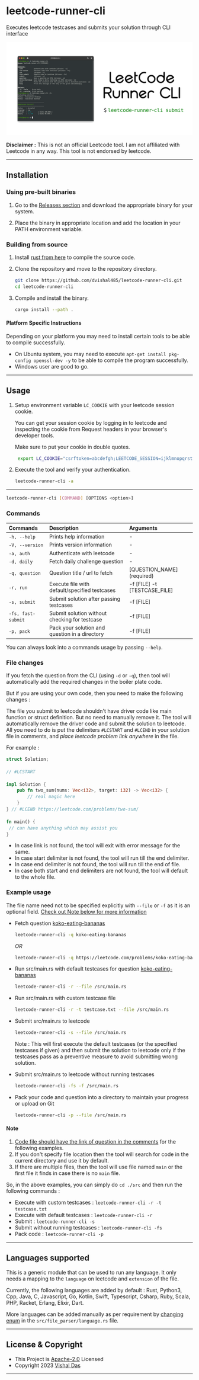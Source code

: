# leetcode-runner-cli

Executes leetcode testcases and submits your solution through CLI interface

![Leetcode Runner CLI Banner](cli-banner.png)

**Disclaimer :** This is not an official Leetcode tool. I am not affiliated with Leetcode in any way. This tool is not endorsed by leetcode.

---

## Installation

### Using pre-built binaries

1. Go to the [Releases section](/releases) and download the appropriate binary for your system.

1. Place the binary in appropriate location and add the location in your PATH environment variable.

### Building from source

1. Install [rust from here](https://www.rust-lang.org/tools/install) to compile the source code.

1. Clone the repository and move to the repository directory.

    ```bash
    git clone https://github.com/dvishal485/leetcode-runner-cli.git
    cd leetcode-runner-cli
    ```

1. Compile and install the binary.

    ```bash
    cargo install --path .
    ```

#### Platform Specific Instructions

Depending on your platform you may need to install certain tools to be able to compile successfully.

- On Ubuntu system, you may need to execute `apt-get install pkg-config openssl-dev -y` to be able to compile the program successfully.
- Windows user are good to go.

---

## Usage

1. Setup environment variable `LC_COOKIE` with your leetcode session cookie.

   You can get your session cookie by logging in to leetcode and inspecting the cookie from Request headers in your browser's developer tools.

   Make sure to put your cookie in double quotes.

   ```bash
    export LC_COOKIE="csrftoken=abcdefgh;LEETCODE_SESSION=ijklmnopqrstuvwxyz;"
    ```

1. Execute the tool and verify your authentication.

    ```bash
    leetcode-runner-cli -a
    ```

---

```bash
leetcode-runner-cli [COMMAND] [OPTIONS <option>]
```

### Commands

| Commands           | Description                                    | Arguments                    |
| :----------------- | :--------------------------------------------- | :--------------------------- |
| `-h, --help`       | Prints help information                        | -                            |
| `-V, --version`    | Prints version information                     | -                            |
| `-a, auth`         | Authenticate with leetcode                     | -                            |
| `-d, daily`        | Fetch daily challenge question                 | -                            |
| `-q, question`     | Question title / url to fetch                  | [QUESTION_NAME] (required)   |
| `-r, run`          | Execute file with default/specified testcases  | -f [FILE] -t [TESTCASE_FILE] |
| `-s, submit`       | Submit solution after passing testcases        | -f [FILE]                    |
| `-fs, fast-submit` | Submit solution without checking for testcase  | -f [FILE]                    |
| `-p, pack`         | Pack your solution and question in a directory | -f [FILE]                    |

You can always look into a commands usage by passing `--help`.

### File changes

If you fetch the question from the CLI (using `-d` or `-q`), then tool will automatically add the required changes in the boiler plate code.

But if you are using your own code, then you need to make the following changes :

The file you submit to leetcode shouldn't have driver code like main function or struct definition. But no need to manually remove it. The tool will automatically remove the driver code and submit the solution to leetcode. All you need to do is put the delimiters `#LCSTART` and `#LCEND` in your solution file in comments, and *place leetcode problem link anywhere* in the file.

For example :

```rust
struct Solution;

// #LCSTART

impl Solution {
    pub fn two_sum(nums: Vec<i32>, target: i32) -> Vec<i32> {
        // real magic here
    }
} // #LCEND https://leetcode.com/problems/two-sum/ 

fn main() {
 // can have anything which may assist you
}
```

- In case link is not found, the tool will exit with error message for the same.
- In case start delimiter is not found, the tool will run till the end delimiter.
- In case end delimiter is not found, the tool will run till the end of file.
- In case both start and end delimiters are not found, the tool will default to the whole file.

### Example usage

The file name need not to be specified explicitly with `--file` or `-f` as it is an optional field. [Check out Note below for more information](#note)

- Fetch question [koko-eating-bananas](https://leetcode.com/problems/koko-eating-bananas/)

    ```bash
    leetcode-runner-cli -q koko-eating-bananas
    ```

    *OR*

    ```bash
    leetcode-runner-cli -q https://leetcode.com/problems/koko-eating-bananas/
    ```

- Run src/main.rs with default testcases for question [koko-eating-bananas](https://leetcode.com/problems/koko-eating-bananas/)

    ```bash
    leetcode-runner-cli -r --file /src/main.rs
    ```

- Run src/main.rs with custom testcase file

    ```bash
    leetcode-runner-cli -r -t testcase.txt --file /src/main.rs
    ```

- Submit src/main.rs to leetcode

    ```bash
    leetcode-runner-cli -s --file /src/main.rs
    ```

    Note : This will first execute the default testcases (or the specified testcases if given) and then submit the solution to leetcode only if the testcases pass as a preventive measure to avoid submitting wrong solution.

- Submit src/main.rs to leetcode without running testcases

    ```bash
    leetcode-runner-cli -fs -f /src/main.rs
    ```

- Pack your code and question into a directory to maintain your progress or upload on Git

    ```bash
    leetcode-runner-cli -p --file /src/main.rs
    ```

#### Note

1. [Code file should have the link of question in the comments](#file-changes) for the following examples.
2. If you don't specify file location then the tool will search for code in the current directory and use it by default.
3. If there are multiple files, then the tool will use file named `main` or the first file it finds in case there is no `main` file.

So, in the above examples, you can simply do `cd ./src` and then run the following commands :

- Execute with custom testcases : `leetcode-runner-cli -r -t testcase.txt`
- Execute with default testcases : `leetcode-runner-cli -r`
- Submit : `leetcode-runner-cli -s`
- Submit without running testcases : `leetcode-runner-cli -fs`
- Pack code : `leetcode-runner-cli -p`
  
---

## Languages supported

This is a generic module that can be used to run any language. It only needs a mapping to the `language` on leetcode and `extension` of the file.

Currently, the following languages are added by default :
Rust, Python3, Cpp, Java, C, Javascript, Go, Kotlin, Swift, Typescript, Csharp, Ruby, Scala, PHP, Racket, Erlang, Elixir, Dart.

More languages can be added manually as per requirement by [changing enum](https://github.com/dvishal485/leetcode-runner-cli/blob/main/src/file_parser/language.rs) in the `src/file_parser/language.rs` file.

---

## License & Copyright

- This Project is [Apache-2.0](./LICENSE) Licensed
- Copyright 2023 [Vishal Das](https://github.com/dvishal485)

---
